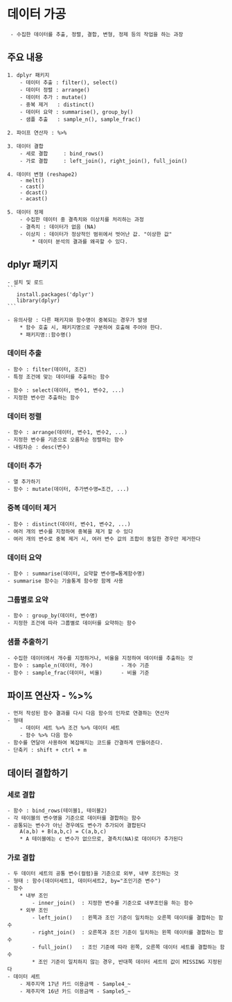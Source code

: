 # 데이터 가공
     - 수집한 데이터를 추출, 정렬, 결합, 변형, 정제 등의 작업을 하는 과장

## 주요 내용
    1. dplyr 패키지
        - 데이터 추출 : filter(), select()
        - 데이터 정렬 : arrange()
        - 데이터 추가 : mutate()
        - 중복 제거   : distinct()
        - 데이터 요약 : summarise(), group_by()
        - 샘플 추출   : sample_n(), sample_frac()
    
    2. 파이프 연산자 : %>%

    3. 데이터 결합
        - 세로 결합     : bind_rows()
        - 가로 결합     : left_join(), right_join(), full_join()

    4. 데이터 변형 (reshape2)
        - melt()
        - cast()
        - dcast()
        - acast()

    5. 데이터 정제
        - 수집한 데이터 중 결측치와 이상치를 처리하는 과정
        - 결측치 : 데이터가 없음 (NA)
        - 이상치 : 데이터가 정상적인 범위에서 벗어난 값. "이상한 값"
            * 데이터 분석의 결과를 왜곡할 수 있다.


## dplyr 패키지
    - 설치 및 로드
    ```
       install.packages('dplyr')
       library(dplyr)
    ```

    - 유의사항 : 다른 패키지와 함수명이 중복되는 경우가 발생
        * 함수 호출 시, 패키지명으로 구분하여 호출해 주어야 한다.
        * 패키지명::함수명()

### 데이터 추출
    - 함수 : filter(데이터, 조건)
    - 특정 조건에 맞는 데이터를 추출하는 함수

    - 함수 : select(데이터, 변수1, 변수2, ...)
    - 지정한 변수만 추출하는 함수

### 데이터 정렬
    - 함수 : arrange(데이터, 변수1, 변수2, ...)
    - 지정한 변수를 기준으로 오름차순 정렬하는 함수
    - 내림차순 : desc(변수)

### 데이터 추가
    - 열 추가하기
    - 함수 : mutate(데이터, 추가변수명=조건, ...)

### 중복 데이터 제거
    - 함수 : distinct(데이터, 변수1, 변수2, ...)
    - 여러 개의 변수를 지정하여 중복을 제거 할 수 있다
    - 여러 개의 변수로 중복 제거 시, 여러 변수 값의 조합이 동일한 경우만 제거한다
    
### 데이터 요약
    - 함수 : summarise(데이터, 요약할 변수명=통계함수명)
    - summarise 함수는 기술통계 함수랑 함께 사용

### 그룹별로 요약
    - 함수 : group_by(데이터, 변수명)
    - 지정한 조건에 따라 그룹별로 데이터를 요약하는 함수

### 샘플 추출하기
    - 수집한 데이터에서 개수를 지정하거나, 비율을 지정하여 데이터를 추출하는 것
    - 함수 : sample_n(데이터, 개수)         - 개수 기준
    - 함수 : sample_frac(데이터, 비율)      - 비율 기준   


## 파이프 연산자 - %>%
    - 먼저 작성된 함수 결과를 다시 다음 함수의 인자로 연결하는 연산자
    - 형태
        - 데이터 세트 %>% 조건 %>% 데이터 세트
        - 함수 %>% 다음 함수
    - 함수를 연달아 사용하여 복잡해지는 코드를 간결하게 만들어준다.
    - 단축키 : shift + ctrl + m


## 데이터 결합하기

### 세로 결합
    - 함수 : bind_rows(테이블1, 테이블2)
    - 각 테이블의 변수명을 기준으로 데이터를 결합하는 함수
    - 공통되는 변수가 아닌 경우에도 변수가 추가되어 결합된다
        A(a,b) + B(a,b,c) = C(a,b,c)
        * A 테이블에는 c 변수가 없으므로, 결측치(NA)로 데이터가 추가된다

### 가로 결합
    - 두 데이터 세트의 공통 변수(컬럼)을 기준으로 외부, 내부 조인하는 것
    - 형태 : 함수(데이터세트1, 데이터세트2, by="조인기준 변수")
    - 함수
        * 내부 조인
            - inner_join()  : 지정한 변수를 기준으로 내부조인을 하는 함수
        * 외부 조인     
            - left_join()   : 왼쪽과 조인 기준이 일치하는 오른쪽 데이터를 결합하는 함수
            - right_join()  : 오른쪽과 조인 기준이 일치하는 왼쪽 데이터를 결합하는 함수
            - full_join()   : 조인 기준에 따라 왼쪽, 오른쪽 데이터 세트를 결합하는 함수
            * 조인 기준이 일치하지 않는 경우, 반대쪽 데이터 세트의 값이 MISSING 지정된다
    - 데이터 세트
        - 제주지역 17년 카드 이용금액 - Sample4_~
        - 제주지역 16년 카드 이용금액 - Sample5_~